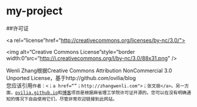 # my-project
##许可证



<a rel=“license”href=“http://creativecommons.org/licenses/by-nc/3.0/">

<img alt=“Creative Commons License”style=“border width:0”src=“http://i.creativecommons.org/l/by-nc/3.0/88x31.png" />

</a>

<div><span xmlns:dct=“http://purl.org/dc/terms/“href=”http://purl.org/dc/dcmitype/Text“property=”dct:title“rel=”dct：type“><a xmlns:cc=”http://creativecommons.org/ns#“href=”http://zhangwenli.com“property=”cc:attributionName“rel=”cc:attributionURL“>Wenli Zhang</a>根据<a rel=”license“href=”http://creativecommons.org/licenses/by-nc/3.0/“>Creative Commons Attribution NonCommercial 3.0 Unported License</a>，基于<a xmlns:dct=”http://purl.org/dc/terms/“href=”http://github.com/ovilia/blog“rel=”dct:source“>http://github.com/ovilia/blog</a></分区>

<div>您应该引用<code>作者：&lt；a href=“”；http://zhangwenli.com&quot;&gt；张文丽&lt/a&gt</如果您想完全或部分地重新发布内容，请与此许可证说明一起使用code>。另一方面，<a href=“https://github.com/Ovilia/ovilia.github.io“target=”_blank“>ovilia.github.io</a>和<a href=”https://github.com/Ovilia/blog“target=”_blank“>博客</a>项目是根据麻省理工学院许可证开源的。您可以在没有明确通知的情况下自由使用它们，尽管非常欢迎链接到此网站。</div>
